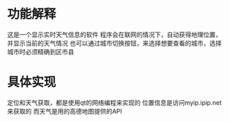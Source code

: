 # 功能解释
这是一个显示实时天气信息的软件
程序会在联网的情况下，自动获得地理位置，并显示当前的天气情况
也可以通过城市切换按钮，来选择想要查看的城市，选择城市时必须精确到区市县

# 具体实现
定位和天气获取，都是使用qt的网络编程来实现的
位置信息是访问myip.ipip.net来获取的
而天气是用的高德地图提供的API
